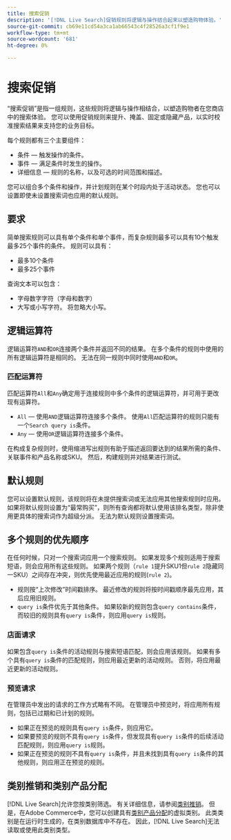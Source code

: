 ```yaml
---
title: 搜索促销
description: '[!DNL Live Search]促销规则将逻辑与操作结合起来以塑造购物体验。'
source-git-commit: cb69e11cd54a3ca1ab66543c4f28526a3cf1f9e1
workflow-type: tm+mt
source-wordcount: '681'
ht-degree: 0%

---
```


# 搜索促销

“搜索促销”是指一组规则，这些规则将逻辑与操作相结合，以塑造购物者在您商店中的搜索体验。 您可以使用促销规则来提升、掩盖、固定或隐藏产品，以实时校准搜索结果来支持您的业务目标。

每个规则都有三个主要组件：

* 条件 — 触发操作的条件。
* 事件 — 满足条件时发生的操作。
* 详细信息 — 规则的名称，以及可选的时间范围和描述。

您可以组合多个条件和操作，并计划规则在某个时段内处于活动状态。 您也可以设置即使未设置搜索词也应用的默认规则。

## 要求

简单搜索规则可以具有单个条件和单个事件，而复杂规则最多可以具有10个触发最多25个事件的条件。
规则可以具有：

* 最多10个条件
* 最多25个事件

查询文本可以包含：

* 字母数字字符（字母和数字）
* 大写或小写字符。 将忽略大小写。

## 逻辑运算符

逻辑运算符`AND`和`OR`连接两个条件并返回不同的结果。 在多个条件的规则中使用的所有逻辑运算符是相同的。 无法在同一规则中同时使用`AND`和`OR`。

### 匹配运算符

匹配运算符`All`和`Any`确定用于连接规则中多个条件的逻辑运算符，并可用于更改现有运算符。

* `All` — 使用`AND`逻辑运算符连接多个条件。 使用`All`匹配运算符的规则只能有一个`Search query is`条件。
* `Any` — 使用`OR`逻辑运算符连接多个条件。

在构成复杂规则时，使用缩进写出规则有助于描述返回要达到的结果所需的条件、关联事件和产品名称或SKU。 然后，构建规则并对结果进行测试。

## 默认规则

您可以设置默认规则，该规则将在未提供搜索词或无法应用其他搜索规则时应用。 如果将默认规则设置为“最常购买”，则所有查询都将默认使用该排名类型，除非使用更具体的搜索词作为超级分派。 无法为默认规则设置搜索词。

## 多个规则的优先顺序

在任何时候，只对一个搜索词应用一个搜索规则。
如果发现多个规则适用于搜索短语，则会应用所有这些规则。 如果两个规则（`rule 1`提升SKU1但`rule 2`隐藏同一SKU）之间存在冲突，则优先使用最近应用的规则(`rule 2`)。

* 规则按“上次修改”时间戳排序。 最近修改的规则将按时间戳顺序最先应用，其后应用旧规则。
* `query is`条件优先于其他条件。 如果较新的规则包含`query contains`条件，而较旧的规则具有`query is`条件，则应用`query is`规则。

### 店面请求

如果包含`query is`条件的活动规则与搜索短语匹配，则会应用该规则。 如果有多个具有`query is`条件的匹配规则，则应用最近更新的活动规则。
否则，将应用最近更新的活动规则。

### 预览请求

在管理员中发出的请求的工作方式略有不同。 在管理员中预览时，将应用所有规则，包括已过期和已计划的规则。

* 如果正在预览的规则具有`query is`条件，则应用它。
* 如果要预览的规则不具有`query is`条件，但发现具有`query is`条件的后续活动匹配规则，则应用`query is`规则。
* 如果正在预览的规则不具有`query is`条件，并且未找到具有`query is`条件的其他规则，则应用正在预览的规则。

## 类别推销和类别产品分配

[!DNL Live Search]允许您按类别筛选。 有关详细信息，请参阅[类别推销](category-merch.md)。
但是，在Adobe Commerce中，您可以创建具有[类别产品分配](https://experienceleague.adobe.com/docs/commerce-admin/catalog/categories/products-in-category/categories-product-assignments.html)的虚拟类别。 此类类别是在运行时生成的，在类别数据库中不存在。 因此，[!DNL Live Search]无法读取或使用此类别类型。
